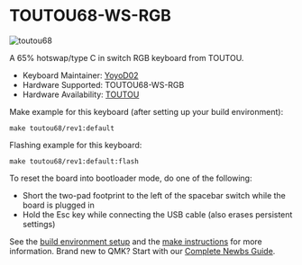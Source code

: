 
# TOUTOU68-WS-RGB

![toutou68](https://github.com/user-attachments/assets/55c16b70-b51e-4730-afe9-43e2a327cc55)

A 65% hotswap/type C in switch RGB keyboard from TOUTOU.

* Keyboard Maintainer: [YoyoD02](https://github.com/YoyoD02)
* Hardware Supported: TOUTOU68-WS-RGB
* Hardware Availability: [TOUTOU](******)

Make example for this keyboard (after setting up your build environment):

    make toutou68/rev1:default

Flashing example for this keyboard:

    make toutou68/rev1:default:flash

To reset the board into bootloader mode, do one of the following:

* Short the two-pad footprint to the left of the spacebar switch while the board is plugged in
* Hold the Esc key while connecting the USB cable (also erases persistent settings)

See the [build environment setup](https://docs.qmk.fm/#/getting_started_build_tools) and the [make instructions](https://docs.qmk.fm/#/getting_started_make_guide) for more information. Brand new to QMK? Start with our [Complete Newbs Guide](https://docs.qmk.fm/#/newbs).

